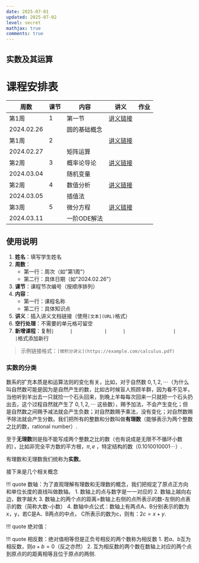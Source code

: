```yaml
---
date: 2025-07-01
updated: 2025-07-02
level: secret
mathjax: true
comments: true
---
```


## 实数及其运算

# 课程安排表

| 周数       | 课节 | 内容             | 讲义         |作业 |
|------------|------|------------------|--------------|-------|
| 第1周      | 1    | 第一节       | [讲义链接]() |
| 2024.02.26 |      | 圆的基础概念       |              |  |
| 第1周      | 2    |          | [讲义链接]() |
| 2024.02.27 |      | 矩阵运算         |              |  |
| 第2周      | 3    | 概率论导论       | [讲义链接]() | |
| 2024.03.04 |      | 随机变量         |              |  |
| 第2周      | 4    | 数值分析         | [讲义链接]() |  |
| 2024.03.05 |      | 插值法           |              | |
| 第3周      | 5    | 微分方程         | [讲义链接]() |  |
| 2024.03.11 |      | 一阶ODE解法      |              |  |

## 使用说明

1. **姓名**：填写学生姓名
2. **周数**：
   - 第一行：周次（如"第1周"）
   - 第二行：具体日期（如"2024.02.26"）
3. **课节**：课程节次编号（按顺序排列）
4. **内容**：
   - 第一行：课程名称
   - 第二行：具体知识点
5. **讲义**：插入讲义文档链接（使用`[文本](URL)`格式）
6. **空行处理**：不需要的单元格可留空
7. **新增课程**：复制`|      |            |      |                  |              |`格式添加新行

> 示例链接格式：`[微积分讲义](https://example.com/calculus.pdf)`

### 实数的分类
数系的扩充本质是和运算法则的变化有关，比如，对于自然数 ${0,1,2,⋯}$（为什么叫自然数可能是因为是自然产生的数，比如古时候盲人照顾羊群，因为看不见羊，当他听到羊出去一只就捡一个石头回来，到晚上羊每每次回来一只就把一个石头扔出去，这个过程自然就产生了 ${0,1,2,⋯}$ 这些数），赐予加法，不会产生变化；但是自然数之间赐予减法就会产生负数；对自然数赐予乘法，没有变化；对自然数赐予除法就会产生分数。我们把所有的整数和分数叫做**有理数**（能够表示为两个整数之比的数，rational number）.

至于**无理数**则是指不能写成两个整数之比的数（也有说成是无限不不循环小数的），比如非完全平方数的平方根，$π,e$ ，特定结构的数（$0.1010010001⋯$）.

有理数和无理数我们统称为**实数**。

接下来是几个相关概念

!!! quote
    数轴：为了直观理解有理数和无理数的概念，我们把规定了原点正方向和单位长度的直线叫做数轴。
    1. 数轴上的点与数字是一一对应的
    2. 数轴上越向右边，数字越大
    3. 数轴上的两个点的距离=数轴上右侧的点所表示的数-左侧的点表示的数（简称大数-小数）
    4. 数轴中点公式：数轴上有两点A、B分别表示的数为x，y，若C是A、B两点的中点， C所表示的数为c，则有：$2c=x+y$.

!!! quote
    绝对值：

!!! quote
    相反数：绝对值相等但是正负号相反的两个数称为相反数
    1. 若$a、b$互为相反数，则$a+b=0$（反之亦然）
    2. 互为相反数的两个数在数轴上对应的两个点到原点的的距离相等且位于原点的两侧.

